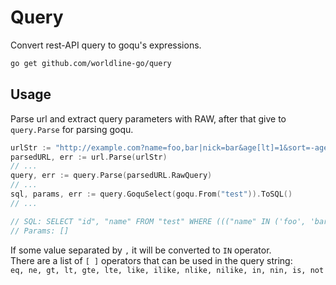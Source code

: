 # Query

Convert rest-API query to goqu's expressions.

```sh
go get github.com/worldline-go/query
```

## Usage

Parse url and extract query parameters with RAW, after that give to `query.Parse` for parsing goqu.

```go
urlStr := "http://example.com?name=foo,bar|nick=bar&age[lt]=1&sort=-age&limit=10&offset=5&fields=id,name"
parsedURL, err := url.Parse(urlStr)
// ...
query, err := query.Parse(parsedURL.RawQuery)
// ...
sql, params, err := query.GoquSelect(goqu.From("test")).ToSQL()
// ...

// SQL: SELECT "id", "name" FROM "test" WHERE ((("name" IN ('foo', 'bar')) OR ("nick" = 'bar')) AND ("age" < '1')) ORDER BY "age" DESC LIMIT 10 OFFSET 5
// Params: []
```

If some value separated by `,` it will be converted to `IN` operator.  
There are a list of `[ ]` operators that can be used in the query string:  
`eq, ne, gt, lt, gte, lte, like, ilike, nlike, nilike, in, nin, is, not`
